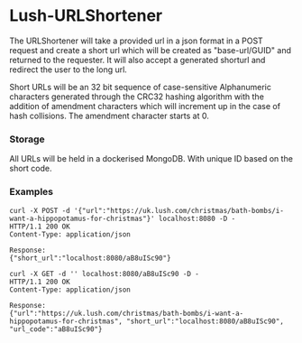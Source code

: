 # Lush-URLShortener

The URLShortener will take a provided url in a json format in a POST request and create a short url which will be created as "base-url/GUID" and returned to the requester. It will also accept a generated shorturl and redirect the user to the long url.

Short URLs will be an 32 bit sequence of case-sensitive Alphanumeric characters generated through the CRC32 hashing algorithm with the addition of amendment characters which will increment up in the case of hash collisions. The amendment character starts at 0.

### Storage
All URLs will be held in a dockerised MongoDB. With unique ID based on the short code.

### Examples
```
curl -X POST -d '{"url":"https://uk.lush.com/christmas/bath-bombs/i-want-a-hippopotamus-for-christmas"}' localhost:8080 -D -
HTTP/1.1 200 OK
Content-Type: application/json

Response:
{"short_url":"localhost:8080/aB8uISc90"}
```


```
curl -X GET -d '' localhost:8080/aB8uISc90 -D -
HTTP/1.1 200 OK
Content-Type: application/json

Response:
{"url":"https://uk.lush.com/christmas/bath-bombs/i-want-a-hippopotamus-for-christmas", "short_url":"localhost:8080/aB8uISc90", "url_code":"aB8uISc90"}
```